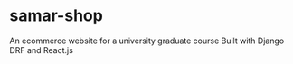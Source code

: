 # samar-shop
An ecommerce website for a university graduate course
Built with Django DRF and React.js 